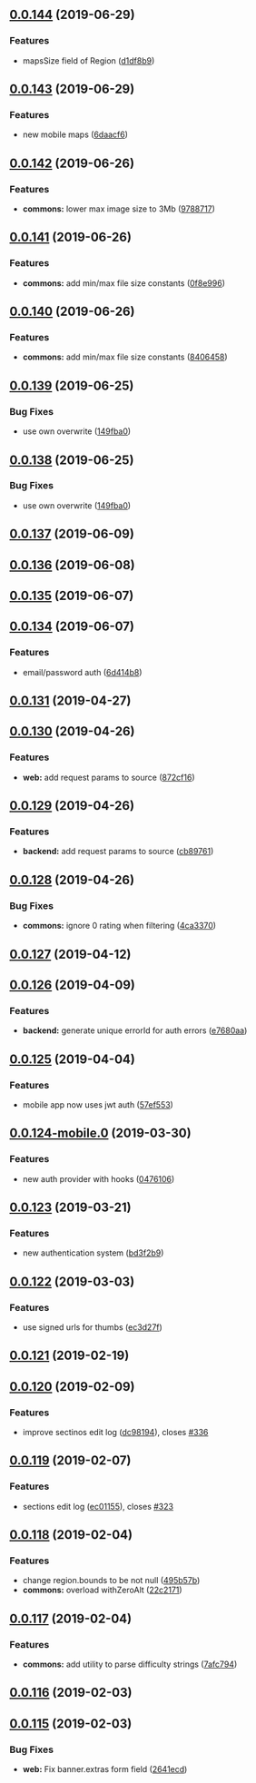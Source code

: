 ## [0.0.144](https://github.com/doomsower/whitewater/compare/@whitewater-guide/commons@0.0.143...@whitewater-guide/commons@0.0.144) (2019-06-29)

### Features

- mapsSize field of Region ([d1df8b9](https://github.com/doomsower/whitewater/commit/d1df8b9))

## [0.0.143](https://github.com/doomsower/whitewater/compare/@whitewater-guide/commons@0.0.142...@whitewater-guide/commons@0.0.143) (2019-06-29)

### Features

- new mobile maps ([6daacf6](https://github.com/doomsower/whitewater/commit/6daacf6))

## [0.0.142](https://github.com/doomsower/whitewater/compare/@whitewater-guide/commons@0.0.141...@whitewater-guide/commons@0.0.142) (2019-06-26)

### Features

- **commons:** lower max image size to 3Mb ([9788717](https://github.com/doomsower/whitewater/commit/9788717))

## [0.0.141](https://github.com/doomsower/whitewater/compare/@whitewater-guide/commons@0.0.139...@whitewater-guide/commons@0.0.141) (2019-06-26)

### Features

- **commons:** add min/max file size constants ([0f8e996](https://github.com/doomsower/whitewater/commit/0f8e996))

## [0.0.140](https://github.com/doomsower/whitewater/compare/@whitewater-guide/commons@0.0.139...@whitewater-guide/commons@0.0.140) (2019-06-26)

### Features

- **commons:** add min/max file size constants ([8406458](https://github.com/doomsower/whitewater/commit/8406458))

## [0.0.139](https://github.com/doomsower/whitewater/compare/@whitewater-guide/commons@0.0.137...@whitewater-guide/commons@0.0.139) (2019-06-25)

### Bug Fixes

- use own overwrite ([149fba0](https://github.com/doomsower/whitewater/commit/149fba0))

## [0.0.138](https://github.com/doomsower/whitewater/compare/@whitewater-guide/commons@0.0.137...@whitewater-guide/commons@0.0.138) (2019-06-25)

### Bug Fixes

- use own overwrite ([149fba0](https://github.com/doomsower/whitewater/commit/149fba0))

## [0.0.137](https://github.com/doomsower/whitewater/compare/@whitewater-guide/commons@0.0.136...@whitewater-guide/commons@0.0.137) (2019-06-09)

## [0.0.136](https://github.com/doomsower/whitewater/compare/@whitewater-guide/commons@0.0.134...@whitewater-guide/commons@0.0.136) (2019-06-08)

## [0.0.135](https://github.com/doomsower/whitewater/compare/@whitewater-guide/commons@0.0.134...@whitewater-guide/commons@0.0.135) (2019-06-07)

## [0.0.134](https://github.com/doomsower/whitewater/compare/@whitewater-guide/commons@0.0.131...@whitewater-guide/commons@0.0.134) (2019-06-07)

### Features

- email/password auth ([6d414b8](https://github.com/doomsower/whitewater/commit/6d414b8))

## [0.0.131](https://github.com/doomsower/whitewater/compare/@whitewater-guide/commons@0.0.130...@whitewater-guide/commons@0.0.131) (2019-04-27)

## [0.0.130](https://github.com/doomsower/whitewater/compare/@whitewater-guide/commons@0.0.129...@whitewater-guide/commons@0.0.130) (2019-04-26)

### Features

- **web:** add request params to source ([872cf16](https://github.com/doomsower/whitewater/commit/872cf16))

## [0.0.129](https://github.com/doomsower/whitewater/compare/@whitewater-guide/commons@0.0.128...@whitewater-guide/commons@0.0.129) (2019-04-26)

### Features

- **backend:** add request params to source ([cb89761](https://github.com/doomsower/whitewater/commit/cb89761))

## [0.0.128](https://github.com/doomsower/whitewater/compare/@whitewater-guide/commons@0.0.127...@whitewater-guide/commons@0.0.128) (2019-04-26)

### Bug Fixes

- **commons:** ignore 0 rating when filtering ([4ca3370](https://github.com/doomsower/whitewater/commit/4ca3370))

## [0.0.127](https://github.com/doomsower/whitewater/compare/@whitewater-guide/commons@0.0.126...@whitewater-guide/commons@0.0.127) (2019-04-12)

## [0.0.126](https://github.com/doomsower/whitewater/compare/@whitewater-guide/commons@0.0.125...@whitewater-guide/commons@0.0.126) (2019-04-09)

### Features

- **backend:** generate unique errorId for auth errors ([e7680aa](https://github.com/doomsower/whitewater/commit/e7680aa))

## [0.0.125](https://github.com/doomsower/whitewater/compare/@whitewater-guide/commons@0.0.123...@whitewater-guide/commons@0.0.125) (2019-04-04)

### Features

- mobile app now uses jwt auth ([57ef553](https://github.com/doomsower/whitewater/commit/57ef553))

## [0.0.124-mobile.0](https://github.com/doomsower/whitewater/compare/@whitewater-guide/commons@0.0.123...@whitewater-guide/commons@0.0.124-mobile.0) (2019-03-30)

### Features

- new auth provider with hooks ([0476106](https://github.com/doomsower/whitewater/commit/0476106))

## [0.0.123](https://github.com/doomsower/whitewater/compare/@whitewater-guide/commons@0.0.122...@whitewater-guide/commons@0.0.123) (2019-03-21)

### Features

- new authentication system ([bd3f2b9](https://github.com/doomsower/whitewater/commit/bd3f2b9))

## [0.0.122](https://github.com/doomsower/whitewater/compare/@whitewater-guide/commons@0.0.121...@whitewater-guide/commons@0.0.122) (2019-03-03)

### Features

- use signed urls for thumbs ([ec3d27f](https://github.com/doomsower/whitewater/commit/ec3d27f))

## [0.0.121](https://github.com/doomsower/whitewater/compare/@whitewater-guide/commons@0.0.120...@whitewater-guide/commons@0.0.121) (2019-02-19)

## [0.0.120](https://github.com/doomsower/whitewater/compare/@whitewater-guide/commons@0.0.119...@whitewater-guide/commons@0.0.120) (2019-02-09)

### Features

- improve sectinos edit log ([dc98194](https://github.com/doomsower/whitewater/commit/dc98194)), closes [#336](https://github.com/doomsower/whitewater/issues/336)

## [0.0.119](https://github.com/doomsower/whitewater/compare/@whitewater-guide/commons@0.0.118...@whitewater-guide/commons@0.0.119) (2019-02-07)

### Features

- sections edit log ([ec01155](https://github.com/doomsower/whitewater/commit/ec01155)), closes [#323](https://github.com/doomsower/whitewater/issues/323)

## [0.0.118](https://github.com/doomsower/whitewater/compare/@whitewater-guide/commons@0.0.117...@whitewater-guide/commons@0.0.118) (2019-02-04)

### Features

- change region.bounds to be not null ([495b57b](https://github.com/doomsower/whitewater/commit/495b57b))
- **commons:** overload withZeroAlt ([22c2171](https://github.com/doomsower/whitewater/commit/22c2171))

## [0.0.117](https://github.com/doomsower/whitewater/compare/@whitewater-guide/commons@0.0.116...@whitewater-guide/commons@0.0.117) (2019-02-04)

### Features

- **commons:** add utility to parse difficulty strings ([7afc794](https://github.com/doomsower/whitewater/commit/7afc794))

## [0.0.116](https://github.com/doomsower/whitewater/compare/@whitewater-guide/commons@0.0.115...@whitewater-guide/commons@0.0.116) (2019-02-03)

## [0.0.115](https://github.com/doomsower/whitewater/compare/@whitewater-guide/commons@0.0.115...@whitewater-guide/commons@0.0.115) (2019-02-03)

### Bug Fixes

- **web:** Fix banner.extras form field ([2641ecd](https://github.com/doomsower/whitewater/commit/2641ecd))

